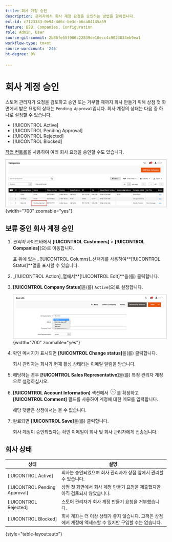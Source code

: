 ```yaml
---
title: 회사 계정 승인
description: 관리자에서 회사 계정 요청을 승인하는 방법을 알아봅니다.
exl-id: c7123383-0e94-4d6c-be3c-b6ca84145a59
feature: B2B, Companies, Configuration
role: Admin, User
source-git-commit: 2b86fe55f980c22839de10ecc4c9023034eb9ea1
workflow-type: tm+mt
source-wordcount: '246'
ht-degree: 0%

---
```


# 회사 계정 승인

스토어 관리자가 요청을 검토하고 승인 또는 거부할 때까지 회사 만들기 위해 상점 첫 화면에서 받은 요청의 상태는 `Pending Approval`입니다. 회사 계정의 상태는 다음 중 하나로 설정할 수 있습니다.

- [!UICONTROL Active]
- [!UICONTROL Pending Approval]
- [!UICONTROL Rejected]
- [!UICONTROL Blocked]

[작업 컨트롤](account-company-manage.md)을 사용하여 여러 회사 요청을 승인할 수도 있습니다.

![승인 보류 중](./assets/companies-pending-approval.png){width="700" zoomable="yes"}

## 보류 중인 회사 계정 승인

1. _관리자_ 사이드바에서 **[!UICONTROL Customers]** > **[!UICONTROL Companies]**(으)로 이동합니다.

   표 위에 있는 _[!UICONTROL Columns]_선택기를 사용하여&#x200B;**[!UICONTROL Status]**열을 표시할 수 있습니다.

1. _[!UICONTROL Action]_열에서&#x200B;**[!UICONTROL Edit]**을(를) 클릭합니다.

1. **[!UICONTROL Company Status]**&#x200B;을(를) `Active`(으)로 설정합니다.

   ![회사 상태 설정](./assets/company-status-active.png){width="700" zoomable="yes"}

1. 확인 메시지가 표시되면 **[!UICONTROL Change status]**&#x200B;을(를) 클릭합니다.

   회사 관리자는 회사가 현재 활성 상태라는 이메일 알림을 받습니다.

1. 해당하는 경우 **[!UICONTROL Sales Representative]**&#x200B;을(를) 특정 관리자 계정으로 설정하십시오.

1. **[!UICONTROL Account Information]** 섹션에서 ![확장 선택기](../assets/icon-display-expand.png)를 확장하고 **[!UICONTROL Comment]** 필드를 사용하여 계정에 대한 메모를 입력합니다.

   해당 댓글은 상점에서는 볼 수 없습니다.

1. 완료되면 **[!UICONTROL Save]**&#x200B;을(를) 클릭합니다.

   회사 계정이 승인되었다는 확인 이메일이 회사 및 회사 관리자에게 전송됩니다.

## 회사 상태

| 상태 | 설명 |
|------------------|--------------------------------------------------------------------------------------------------------------------------------------------|
| [!UICONTROL Active] | 회사는 승인되었으며 회사 관리자가 상점 앞에서 관리할 수 있습니다. |
| [!UICONTROL Pending Approval] | 상점 첫 화면에서 회사 계정 만들기 요청을 제출했지만 아직 검토되지 않았습니다. |
| [!UICONTROL Rejected] | 스토어 관리자가 회사 계정 만들기 요청을 거부했습니다. |
| [!UICONTROL Blocked] | 회사 계좌는 더 이상 상태가 좋지 않습니다. 고객은 상점에서 계정에 액세스할 수 있지만 구입할 수는 없습니다. |

{style="table-layout:auto"}
